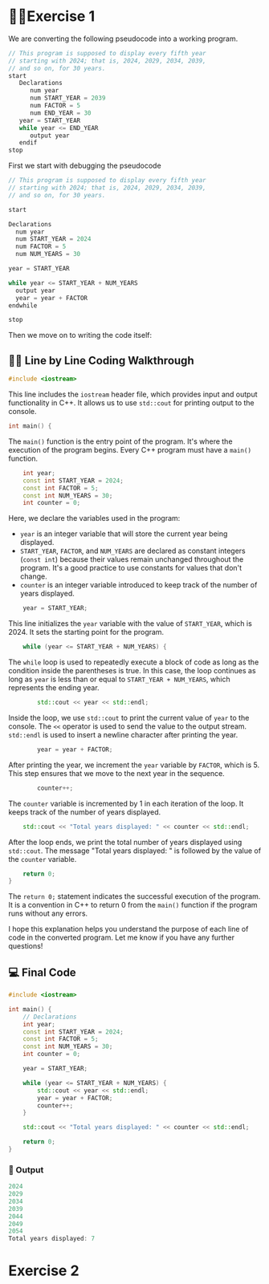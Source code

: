 # 🚴‍♂️Exercise 1

We are converting the following pseudocode into a working program. 

```cpp
// This program is supposed to display every fifth year
// starting with 2024; that is, 2024, 2029, 2034, 2039,
// and so on, for 30 years.
start
   Declarations
      num year
      num START_YEAR = 2039
      num FACTOR = 5
      num END_YEAR = 30
   year = START_YEAR
   while year <= END_YEAR
      output year
   endif
stop
```

First we start with debugging the pseudocode

```cpp
// This program is supposed to display every fifth year
// starting with 2024; that is, 2024, 2029, 2034, 2039,
// and so on, for 30 years.

start

Declarations
  num year
  num START_YEAR = 2024
  num FACTOR = 5
  num NUM_YEARS = 30

year = START_YEAR

while year <= START_YEAR + NUM_YEARS
  output year
  year = year + FACTOR
endwhile

stop
```

Then we move on to writing the code itself:

## 👩‍💻 Line by Line Coding Walkthrough

```cpp
#include <iostream>
```

This line includes the `iostream` header file, which provides input and output functionality in C++. It allows us to use `std::cout` for printing output to the console.

```cpp
int main() {
```

The `main()` function is the entry point of the program. It's where the execution of the program begins. Every C++ program must have a `main()` function.

```cpp
    int year;
    const int START_YEAR = 2024;
    const int FACTOR = 5;
    const int NUM_YEARS = 30;
    int counter = 0;
```

Here, we declare the variables used in the program:

- `year` is an integer variable that will store the current year being displayed.
- `START_YEAR`, `FACTOR`, and `NUM_YEARS` are declared as constant integers (`const int`) because their values remain unchanged throughout the program. It's a good practice to use constants for values that don't change.
- `counter` is an integer variable introduced to keep track of the number of years displayed.

```cpp
    year = START_YEAR;
```

This line initializes the `year` variable with the value of `START_YEAR`, which is 2024. It sets the starting point for the program.

```cpp
    while (year <= START_YEAR + NUM_YEARS) {
```

The `while` loop is used to repeatedly execute a block of code as long as the condition inside the parentheses is true. In this case, the loop continues as long as `year` is less than or equal to `START_YEAR + NUM_YEARS`, which represents the ending year.

```cpp
        std::cout << year << std::endl;
```

Inside the loop, we use `std::cout` to print the current value of `year` to the console. The `<<` operator is used to send the value to the output stream. `std::endl` is used to insert a newline character after printing the year.

```cpp
        year = year + FACTOR;
```

After printing the year, we increment the `year` variable by `FACTOR`, which is 5. This step ensures that we move to the next year in the sequence.

```cpp
        counter++;
```

The `counter` variable is incremented by 1 in each iteration of the loop. It keeps track of the number of years displayed.

```cpp
    std::cout << "Total years displayed: " << counter << std::endl;
```

After the loop ends, we print the total number of years displayed using `std::cout`. The message "Total years displayed: " is followed by the value of the `counter` variable.

```cpp
    return 0;
}
```

The `return 0;` statement indicates the successful execution of the program. It is a convention in C++ to return 0 from the `main()` function if the program runs without any errors.

I hope this explanation helps you understand the purpose of each line of code in the converted program. Let me know if you have any further questions!

## 💻 Final Code

```cpp
#include <iostream>

int main() {
    // Declarations
    int year;
    const int START_YEAR = 2024;
    const int FACTOR = 5;
    const int NUM_YEARS = 30;
    int counter = 0;

    year = START_YEAR;

    while (year <= START_YEAR + NUM_YEARS) {
        std::cout << year << std::endl;
        year = year + FACTOR;
        counter++;
    }

    std::cout << "Total years displayed: " << counter << std::endl;

    return 0;
}
```

### 🤠 Output

```cpp
2024
2029
2034
2039
2044
2049
2054
Total years displayed: 7
```

# Exercise 2
